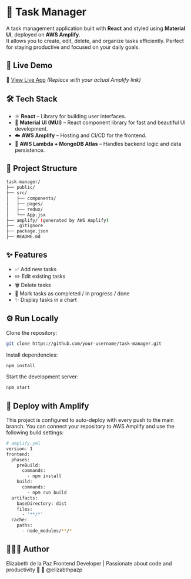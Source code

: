 # 📝 Task Manager

A task management application built with **React** and styled using **Material UI**, deployed on **AWS Amplify**.  
It allows you to create, edit, delete, and organize tasks efficiently. Perfect for staying productive and focused on your daily goals.

## 🚀 Live Demo

🔗 [View Live App](https://dev.d2c5zqiv6i5agj.amplifyapp.com/)
*(Replace with your actual Amplify link)*

## 🛠️ Tech Stack

- ⚛️ **React** – Library for building user interfaces.
- 🎨 **Material UI (MUI)** – React component library for fast and beautiful UI development.
- ☁️ **AWS Amplify** – Hosting and CI/CD for the frontend.
- 🧠 **AWS Lambda + MongoDB Atlas** – Handles backend logic and data persistence.


## 📂 Project Structure

```bash
task-manager/
├── public/
├── src/
│   ├── components/
│   ├── pages/
│   ├── redux/ 
│   └── App.jsx
├── amplify/ (generated by AWS Amplify)
├── .gitignore
├── package.json
├── README.md
```

## ✨ Features

- ✅ Add new tasks
- ✏️ Edit existing tasks
- 🗑️ Delete tasks
- 📌 Mark tasks as completed / in progress / done 
- ✨ Display tasks in a chart
  
## ⚙️ Run Locally

Clone the repository:

```bash
git clone https://github.com/your-username/task-manager.git
```

Install dependencies:

```bash 
npm install
```

Start the development server:

```bash
npm start
```

## 🚀 Deploy with Amplify

This project is configured to auto-deploy with every push to the main branch.
You can connect your repository to AWS Amplify and use the following build settings:

```bash
# amplify.yml
version: 1
frontend:
  phases:
    preBuild:
      commands:
        - npm install
    build:
      commands:
        - npm run build
  artifacts:
    baseDirectory: dist
    files:
      - '**/*'
  cache:
    paths:
      - node_modules/**/*
```

## 👩🏻‍💻 Author
Elizabeth de la Paz
Frontend Developer | Passionate about code and productivity 🚀
💜 @elizabthpazp
